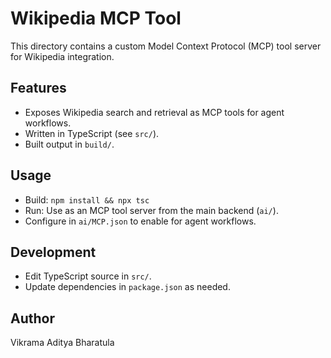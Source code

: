# Wikipedia MCP Tool

This directory contains a custom Model Context Protocol (MCP) tool server for Wikipedia integration.

## Features
- Exposes Wikipedia search and retrieval as MCP tools for agent workflows.
- Written in TypeScript (see `src/`).
- Built output in `build/`.

## Usage
- Build: `npm install && npx tsc`
- Run: Use as an MCP tool server from the main backend (`ai/`).
- Configure in `ai/MCP.json` to enable for agent workflows.

## Development
- Edit TypeScript source in `src/`.
- Update dependencies in `package.json` as needed.

## Author
Vikrama Aditya Bharatula

